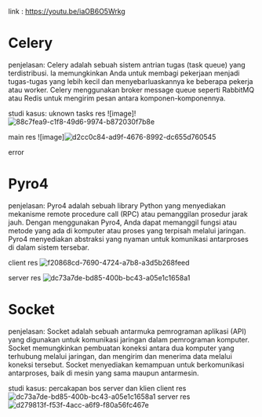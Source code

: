 link : https://youtu.be/iaOB6O5Wrkg


# Celery
penjelasan: Celery adalah sebuah sistem antrian tugas (task queue) yang terdistribusi. Ia memungkinkan Anda untuk membagi pekerjaan menjadi tugas-tugas yang lebih kecil dan menyebarluaskannya ke beberapa pekerja atau worker. Celery menggunakan broker message queue seperti RabbitMQ atau Redis untuk mengirim pesan antara komponen-komponennya.

studi kasus: uknown
tasks res
![image]!![88c7fea9-c1f8-49d6-9974-b872030f7b8e](https://github.com/fajriroq/SISTER_3A/assets/86406309/5f040834-838f-44aa-92d5-c3a52897252b)



main res
![image]![d2cc0c84-ad9f-4676-8992-dc655d760545](https://github.com/fajriroq/SISTER_3A/assets/86406309/1a941ff4-163e-48a0-bb3c-d8543f3fe0d2)


error

# Pyro4
penjelasan: Pyro4 adalah sebuah library Python yang menyediakan mekanisme remote procedure call (RPC) atau pemanggilan prosedur jarak jauh. Dengan menggunakan Pyro4, Anda dapat memanggil fungsi atau metode yang ada di komputer atau proses yang terpisah melalui jaringan. Pyro4 menyediakan abstraksi yang nyaman untuk komunikasi antarproses di dalam sistem tersebar.


client res
![f20868cd-7690-4724-a7b8-a3d5b268feed](https://github.com/fajriroq/SISTER_3A/assets/86406309/6caf667a-d7ad-4481-bd65-b24fbfd298cf)

server res
![dc73a7de-bd85-400b-bc43-a05e1c1658a1](https://github.com/fajriroq/SISTER_3A/assets/86406309/24bd603d-2d1b-416d-8d33-f8d4b35b74af)


# Socket
penjelasan: Socket adalah sebuah antarmuka pemrograman aplikasi (API) yang digunakan untuk komunikasi jaringan dalam pemrograman komputer. Socket memungkinkan pembuatan koneksi antara dua komputer yang terhubung melalui jaringan, dan mengirim dan menerima data melalui koneksi tersebut. Socket menyediakan kemampuan untuk berkomunikasi antarproses, baik di mesin yang sama maupun antarmesin.

studi kasus: percakapan bos server dan klien
client res
![dc73a7de-bd85-400b-bc43-a05e1c1658a1](https://github.com/fajriroq/SISTER_3A/assets/86406309/9a514ef9-db36-4f50-80e7-ba9662eb7e5c)
server res
![d279813f-f53f-4acc-a6f9-f80a56fc467e](https://github.com/fajriroq/SISTER_3A/assets/86406309/c19adc9e-2cfc-42fe-8dba-e7a55f798f63)

